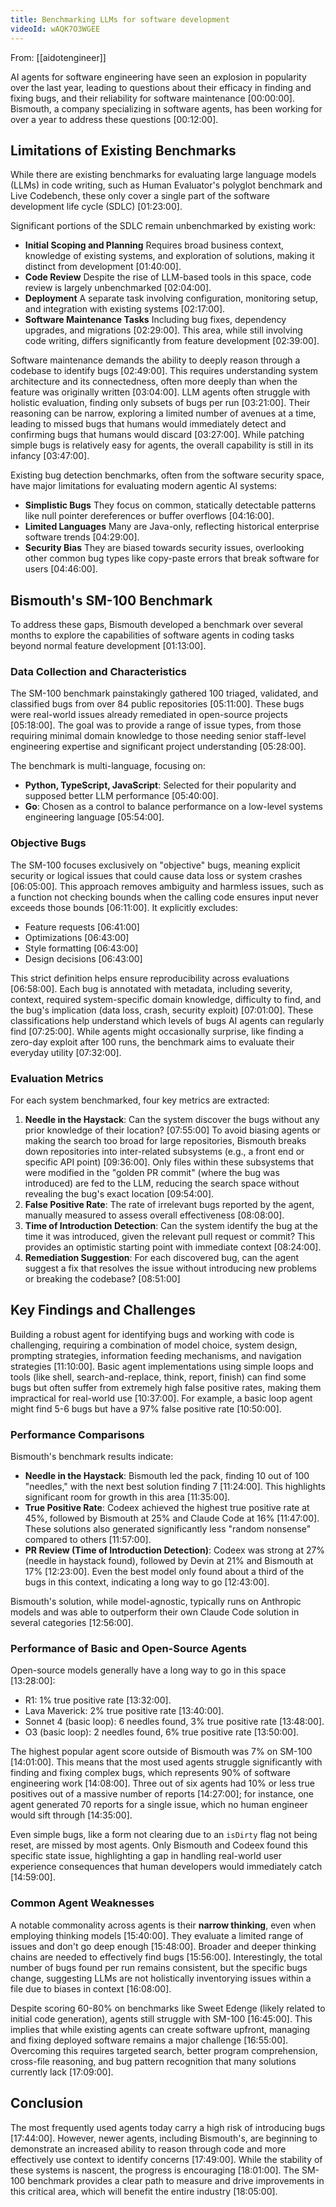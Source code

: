 ```yaml
---
title: Benchmarking LLMs for software development
videoId: wAQK7O3WGEE
---
```


From: [[aidotengineer]] <br/> 

AI agents for software engineering have seen an explosion in popularity over the last year, leading to questions about their efficacy in finding and fixing bugs, and their reliability for software maintenance <a class="yt-timestamp" data-t="00:00:00">[00:00:00]</a>. Bismouth, a company specializing in software agents, has been working for over a year to address these questions <a class="yt-timestamp" data-t="00:12:00">[00:12:00]</a>.

## Limitations of Existing Benchmarks

While there are existing benchmarks for evaluating large language models (LLMs) in code writing, such as Human Evaluator's polyglot benchmark and Live Codebench, these only cover a single part of the software development life cycle (SDLC) <a class="yt-timestamp" data-t="01:23:00">[01:23:00]</a>.

Significant portions of the SDLC remain unbenchmarked by existing work:
*   **Initial Scoping and Planning** Requires broad business context, knowledge of existing systems, and exploration of solutions, making it distinct from development <a class="yt-timestamp" data-t="01:40:00">[01:40:00]</a>.
*   **Code Review** Despite the rise of LLM-based tools in this space, code review is largely unbenchmarked <a class="yt-timestamp" data-t="02:04:00">[02:04:00]</a>.
*   **Deployment** A separate task involving configuration, monitoring setup, and integration with existing systems <a class="yt-timestamp" data-t="02:17:00">[02:17:00]</a>.
*   **Software Maintenance Tasks** Including bug fixes, dependency upgrades, and migrations <a class="yt-timestamp" data-t="02:29:00">[02:29:00]</a>. This area, while still involving code writing, differs significantly from feature development <a class="yt-timestamp" data-t="02:39:00">[02:39:00]</a>.

Software maintenance demands the ability to deeply reason through a codebase to identify bugs <a class="yt-timestamp" data-t="02:49:00">[02:49:00]</a>. This requires understanding system architecture and its connectedness, often more deeply than when the feature was originally written <a class="yt-timestamp" data-t="03:04:00">[03:04:00]</a>. LLM agents often struggle with holistic evaluation, finding only subsets of bugs per run <a class="yt-timestamp" data-t="03:21:00">[03:21:00]</a>. Their reasoning can be narrow, exploring a limited number of avenues at a time, leading to missed bugs that humans would immediately detect and confirming bugs that humans would discard <a class="yt-timestamp" data-t="03:27:00">[03:27:00]</a>. While patching simple bugs is relatively easy for agents, the overall capability is still in its infancy <a class="yt-timestamp" data-t="03:47:00">[03:47:00]</a>.

Existing bug detection benchmarks, often from the software security space, have major limitations for evaluating modern agentic AI systems:
*   **Simplistic Bugs** They focus on common, statically detectable patterns like null pointer dereferences or buffer overflows <a class="yt-timestamp" data-t="04:16:00">[04:16:00]</a>.
*   **Limited Languages** Many are Java-only, reflecting historical enterprise software trends <a class="yt-timestamp" data-t="04:29:00">[04:29:00]</a>.
*   **Security Bias** They are biased towards security issues, overlooking other common bug types like copy-paste errors that break software for users <a class="yt-timestamp" data-t="04:46:00">[04:46:00]</a>.

## Bismouth's SM-100 Benchmark

To address these gaps, Bismouth developed a benchmark over several months to explore the capabilities of software agents in coding tasks beyond normal feature development <a class="yt-timestamp" data-t="01:13:00">[01:13:00]</a>.

### Data Collection and Characteristics
The SM-100 benchmark painstakingly gathered 100 triaged, validated, and classified bugs from over 84 public repositories <a class="yt-timestamp" data-t="05:11:00">[05:11:00]</a>. These bugs were real-world issues already remediated in open-source projects <a class="yt-timestamp" data-t="05:18:00">[05:18:00]</a>.
The goal was to provide a range of issue types, from those requiring minimal domain knowledge to those needing senior staff-level engineering expertise and significant project understanding <a class="yt-timestamp" data-t="05:28:00">[05:28:00]</a>.

The benchmark is multi-language, focusing on:
*   **Python, TypeScript, JavaScript**: Selected for their popularity and supposed better LLM performance <a class="yt-timestamp" data-t="05:40:00">[05:40:00]</a>.
*   **Go**: Chosen as a control to balance performance on a low-level systems engineering language <a class="yt-timestamp" data-t="05:54:00">[05:54:00]</a>.

### Objective Bugs
The SM-100 focuses exclusively on "objective" bugs, meaning explicit security or logical issues that could cause data loss or system crashes <a class="yt-timestamp" data-t="06:05:00">[06:05:00]</a>. This approach removes ambiguity and harmless issues, such as a function not checking bounds when the calling code ensures input never exceeds those bounds <a class="yt-timestamp" data-t="06:11:00">[06:11:00]</a>. It explicitly excludes:
*   Feature requests <a class="yt-timestamp" data-t="06:41:00">[06:41:00]</a>
*   Optimizations <a class="yt-timestamp" data-t="06:43:00">[06:43:00]</a>
*   Style formatting <a class="yt-timestamp" data-t="06:43:00">[06:43:00]</a>
*   Design decisions <a class="yt-timestamp" data-t="06:43:00">[06:43:00]</a>

This strict definition helps ensure reproducibility across evaluations <a class="yt-timestamp" data-t="06:58:00">[06:58:00]</a>. Each bug is annotated with metadata, including severity, context, required system-specific domain knowledge, difficulty to find, and the bug's implication (data loss, crash, security exploit) <a class="yt-timestamp" data-t="07:01:00">[07:01:00]</a>. These classifications help understand which levels of bugs AI agents can regularly find <a class="yt-timestamp" data-t="07:25:00">[07:25:00]</a>. While agents might occasionally surprise, like finding a zero-day exploit after 100 runs, the benchmark aims to evaluate their everyday utility <a class="yt-timestamp" data-t="07:32:00">[07:32:00]</a>.

### Evaluation Metrics
For each system benchmarked, four key metrics are extracted:

1.  **Needle in the Haystack**: Can the system discover the bugs without any prior knowledge of their location? <a class="yt-timestamp" data-t="07:55:00">[07:55:00]</a> To avoid biasing agents or making the search too broad for large repositories, Bismouth breaks down repositories into inter-related subsystems (e.g., a front end or specific API point) <a class="yt-timestamp" data-t="09:36:00">[09:36:00]</a>. Only files within these subsystems that were modified in the "golden PR commit" (where the bug was introduced) are fed to the LLM, reducing the search space without revealing the bug's exact location <a class="yt-timestamp" data-t="09:54:00">[09:54:00]</a>.
2.  **False Positive Rate**: The rate of irrelevant bugs reported by the agent, manually measured to assess overall effectiveness <a class="yt-timestamp" data-t="08:08:00">[08:08:00]</a>.
3.  **Time of Introduction Detection**: Can the system identify the bug at the time it was introduced, given the relevant pull request or commit? This provides an optimistic starting point with immediate context <a class="yt-timestamp" data-t="08:24:00">[08:24:00]</a>.
4.  **Remediation Suggestion**: For each discovered bug, can the agent suggest a fix that resolves the issue without introducing new problems or breaking the codebase? <a class="yt-timestamp" data-t="08:51:00">[08:51:00]</a>

## Key Findings and Challenges

Building a robust agent for identifying bugs and working with code is challenging, requiring a combination of model choice, system design, prompting strategies, information feeding mechanisms, and navigation strategies <a class="yt-timestamp" data-t="11:10:00">[11:10:00]</a>. Basic agent implementations using simple loops and tools (like shell, search-and-replace, think, report, finish) can find some bugs but often suffer from extremely high false positive rates, making them impractical for real-world use <a class="yt-timestamp" data-t="10:37:00">[10:37:00]</a>. For example, a basic loop agent might find 5-6 bugs but have a 97% false positive rate <a class="yt-timestamp" data-t="10:50:00">[10:50:00]</a>.

### Performance Comparisons
Bismouth's benchmark results indicate:
*   **Needle in the Haystack**: Bismouth led the pack, finding 10 out of 100 "needles," with the next best solution finding 7 <a class="yt-timestamp" data-t="11:24:00">[11:24:00]</a>. This highlights significant room for growth in this area <a class="yt-timestamp" data-t="11:35:00">[11:35:00]</a>.
*   **True Positive Rate**: Codeex achieved the highest true positive rate at 45%, followed by Bismouth at 25% and Claude Code at 16% <a class="yt-timestamp" data-t="11:47:00">[11:47:00]</a>. These solutions also generated significantly less "random nonsense" compared to others <a class="yt-timestamp" data-t="11:57:00">[11:57:00]</a>.
*   **PR Review (Time of Introduction Detection)**: Codeex was strong at 27% (needle in haystack found), followed by Devin at 21% and Bismouth at 17% <a class="yt-timestamp" data-t="12:23:00">[12:23:00]</a>. Even the best model only found about a third of the bugs in this context, indicating a long way to go <a class="yt-timestamp" data-t="12:43:00">[12:43:00]</a>.

Bismouth's solution, while model-agnostic, typically runs on Anthropic models and was able to outperform their own Claude Code solution in several categories <a class="yt-timestamp" data-t="12:56:00">[12:56:00]</a>.

### Performance of Basic and Open-Source Agents
Open-source models generally have a long way to go in this space <a class="yt-timestamp" data-t="13:28:00">[13:28:00]</a>:
*   R1: 1% true positive rate <a class="yt-timestamp" data-t="13:32:00">[13:32:00]</a>.
*   Lava Maverick: 2% true positive rate <a class="yt-timestamp" data-t="13:40:00">[13:40:00]</a>.
*   Sonnet 4 (basic loop): 6 needles found, 3% true positive rate <a class="yt-timestamp" data-t="13:48:00">[13:48:00]</a>.
*   O3 (basic loop): 2 needles found, 6% true positive rate <a class="yt-timestamp" data-t="13:50:00">[13:50:00]</a>.

The highest popular agent score outside of Bismouth was 7% on SM-100 <a class="yt-timestamp" data-t="14:01:00">[14:01:00]</a>. This means that the most used agents struggle significantly with finding and fixing complex bugs, which represents 90% of software engineering work <a class="yt-timestamp" data-t="14:08:00">[14:08:00]</a>. Three out of six agents had 10% or less true positives out of a massive number of reports <a class="yt-timestamp" data-t="14:27:00">[14:27:00]</a>; for instance, one agent generated 70 reports for a single issue, which no human engineer would sift through <a class="yt-timestamp" data-t="14:35:00">[14:35:00]</a>.

Even simple bugs, like a form not clearing due to an `isDirty` flag not being reset, are missed by most agents. Only Bismouth and Codeex found this specific state issue, highlighting a gap in handling real-world user experience consequences that human developers would immediately catch <a class="yt-timestamp" data-t="14:59:00">[14:59:00]</a>.

### Common Agent Weaknesses
A notable commonality across agents is their **narrow thinking**, even when employing thinking models <a class="yt-timestamp" data-t="15:40:00">[15:40:00]</a>. They evaluate a limited range of issues and don't go deep enough <a class="yt-timestamp" data-t="15:48:00">[15:48:00]</a>. Broader and deeper thinking chains are needed to effectively find bugs <a class="yt-timestamp" data-t="15:56:00">[15:56:00]</a>. Interestingly, the total number of bugs found per run remains consistent, but the specific bugs change, suggesting LLMs are not holistically inventorying issues within a file due to biases in context <a class="yt-timestamp" data-t="16:08:00">[16:08:00]</a>.

Despite scoring 60-80% on benchmarks like Sweet Edenge (likely related to initial code generation), agents still struggle with SM-100 <a class="yt-timestamp" data-t="16:45:00">[16:45:00]</a>. This implies that while existing agents can create software upfront, managing and fixing deployed software remains a major challenge <a class="yt-timestamp" data-t="16:55:00">[16:55:00]</a>. Overcoming this requires targeted search, better program comprehension, cross-file reasoning, and bug pattern recognition that many solutions currently lack <a class="yt-timestamp" data-t="17:09:00">[17:09:00]</a>.

## Conclusion

The most frequently used agents today carry a high risk of introducing bugs <a class="yt-timestamp" data-t="17:44:00">[17:44:00]</a>. However, newer agents, including Bismouth's, are beginning to demonstrate an increased ability to reason through code and more effectively use context to identify concerns <a class="yt-timestamp" data-t="17:49:00">[17:49:00]</a>. While the stability of these systems is nascent, the progress is encouraging <a class="yt-timestamp" data-t="18:01:00">[18:01:00]</a>. The SM-100 benchmark provides a clear path to measure and drive improvements in this critical area, which will benefit the entire industry <a class="yt-timestamp" data-t="18:05:00">[18:05:00]</a>.